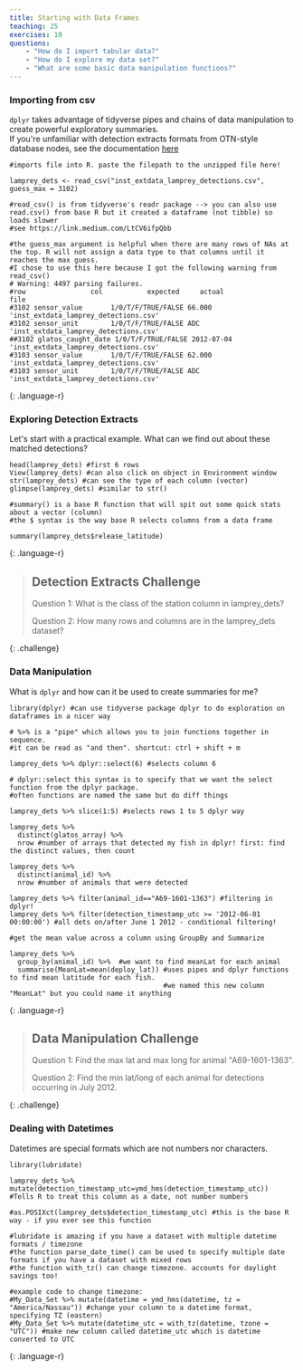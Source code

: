 ```yaml
---
title: Starting with Data Frames
teaching: 25
exercises: 10
questions:
    - "How do I import tabular data?"
    - "How do I explore my data set?"
    - "What are some basic data manipulation functions?"
---
```


### Importing from csv

`dplyr` takes advantage of tidyverse pipes and chains of data manipulation to create powerful exploratory summaries.\
If you're unfamiliar with detection extracts formats from OTN-style database nodes, see the documentation [here](https://members.oceantrack.org/data/otn-detection-extract-documentation-matched-to-animals)

~~~
#imports file into R. paste the filepath to the unzipped file here!

lamprey_dets <- read_csv("inst_extdata_lamprey_detections.csv", guess_max = 3102)

#read_csv() is from tidyverse's readr package --> you can also use read.csv() from base R but it created a dataframe (not tibble) so loads slower
#see https://link.medium.com/LtCV6ifpQbb

#the guess_max argument is helpful when there are many rows of NAs at the top. R will not assign a data type to that columns until it reaches the max guess.
#I chose to use this here because I got the following warning from read_csv()
# Warning: 4497 parsing failures.
#row                col           expected     actual                                  file
#3102 sensor_value       1/0/T/F/TRUE/FALSE 66.000     'inst_extdata_lamprey_detections.csv'
#3102 sensor_unit        1/0/T/F/TRUE/FALSE ADC        'inst_extdata_lamprey_detections.csv'
##3102 glatos_caught_date 1/0/T/F/TRUE/FALSE 2012-07-04 'inst_extdata_lamprey_detections.csv'
#3103 sensor_value       1/0/T/F/TRUE/FALSE 62.000     'inst_extdata_lamprey_detections.csv'
#3103 sensor_unit        1/0/T/F/TRUE/FALSE ADC        'inst_extdata_lamprey_detections.csv'

~~~
{: .language-r}


### Exploring Detection Extracts

Let's start with a practical example. What can we find out about these matched detections?
~~~
head(lamprey_dets) #first 6 rows
View(lamprey_dets) #can also click on object in Environment window
str(lamprey_dets) #can see the type of each column (vector)
glimpse(lamprey_dets) #similar to str()

#summary() is a base R function that will spit out some quick stats about a vector (column)
#the $ syntax is the way base R selects columns from a data frame

summary(lamprey_dets$release_latitude)
~~~
{: .language-r}

> ## Detection Extracts Challenge
>
> Question 1: What is the class of the station column in lamprey_dets?
>
> Question 2: How many rows and columns are in the lamprey_dets dataset?
>
{: .challenge}

### Data Manipulation

What is `dplyr` and how can it be used to create summaries for me?
~~~
library(dplyr) #can use tidyverse package dplyr to do exploration on dataframes in a nicer way

# %>% is a "pipe" which allows you to join functions together in sequence.
#it can be read as "and then". shortcut: ctrl + shift + m

lamprey_dets %>% dplyr::select(6) #selects column 6

# dplyr::select this syntax is to specify that we want the select function from the dplyr package.
#often functions are named the same but do diff things

lamprey_dets %>% slice(1:5) #selects rows 1 to 5 dplyr way

lamprey_dets %>%
  distinct(glatos_array) %>%
  nrow #number of arrays that detected my fish in dplyr! first: find the distinct values, then count

lamprey_dets %>%
  distinct(animal_id) %>%
  nrow #number of animals that were detected

lamprey_dets %>% filter(animal_id=="A69-1601-1363") #filtering in dplyr!
lamprey_dets %>% filter(detection_timestamp_utc >= '2012-06-01 00:00:00') #all dets on/after June 1 2012 - conditional filtering!

#get the mean value across a column using GroupBy and Summarize

lamprey_dets %>%
  group_by(animal_id) %>%  #we want to find meanLat for each animal
  summarise(MeanLat=mean(deploy_lat)) #uses pipes and dplyr functions to find mean latitude for each fish.
                                      #we named this new column "MeanLat" but you could name it anything
~~~
{: .language-r}

> ## Data Manipulation Challenge
>
> Question 1: Find the max lat and max long for animal "A69-1601-1363".
>
> Question 2: Find the min lat/long of each animal for detections occurring in July 2012.
>
{: .challenge}

### Dealing with Datetimes
Datetimes are special formats which are not numbers nor characters.
~~~
library(lubridate)

lamprey_dets %>% mutate(detection_timestamp_utc=ymd_hms(detection_timestamp_utc)) #Tells R to treat this column as a date, not number numbers

#as.POSIXct(lamprey_dets$detection_timestamp_utc) #this is the base R way - if you ever see this function

#lubridate is amazing if you have a dataset with multiple datetime formats / timezone
#the function parse_date_time() can be used to specify multiple date formats if you have a dataset with mixed rows
#the function with_tz() can change timezone. accounts for daylight savings too!

#example code to change timezone:
#My_Data_Set %>% mutate(datetime = ymd_hms(datetime, tz = "America/Nassau")) #change your column to a datetime format, specifying TZ (eastern)
#My_Data_Set %>% mutate(datetime_utc = with_tz(datetime, tzone = "UTC")) #make new column called datetime_utc which is datetime converted to UTC

~~~
{: .language-r}

